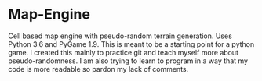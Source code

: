 # Map-Engine
Cell based map engine with pseudo-random terrain generation. Uses Python 3.6 and PyGame 1.9. This is meant to be a starting point for a python game. I created this mainly to practice git and teach myself more about pseudo-randomness. I am also trying to learn to program in a way that my code is more readable so pardon my lack of comments.
